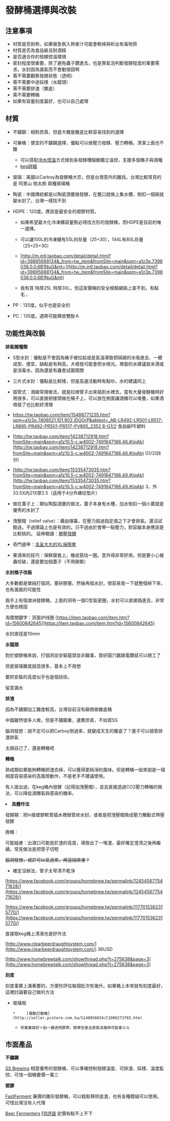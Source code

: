 # 發酵桶選擇與改裝

## 注意事項

*   材質是否耐熱，如果猴急倒入熱麥汁可能會軟掉與析出有毒物質
*   材質是否為食品級且耐酒精
*   是否適合你的發酵控溫環境
*   密封程度很重要，除了避免蟲子鑽進去，也是靠氣泡判斷發酵程度的重要需求。水封因為漏氣而不會動很囧啊
*   需不需要觀察發酵狀態（透明）
*   需不需要中途採樣（水龍頭）
*   需不需要排渣（錐底）
*   需不需要轉桶
*   如果有容量刻度最好，也可以自己處理

## 材質

*   不鏽鋼：相對昂貴，但是大概是錐底比較容易找到的選擇
*   可樂桶：便宜的不鏽鋼選擇，優點可以做壓力發酵、壓力轉桶，清潔上面也不難

    *   可以搭配[冷水控溫](/S5Gjpr2GeqY#:h=DIY冷水浴)方式做到各發酵槽細緻獨立溫控，支援多個桶子與酒種
    *   [keg詳細](keg.md) 

*   玻璃：美國以Carboy為發酵桶大宗，但是台灣意外的難找。台灣比較常見的是 阿里山 桃太郎 兩種玻璃桶
*   陶瓷：中國傳統都是以陶瓷酒甕做發酵，在甕口就做上集水槽，倒扣一個碗就變水封了。台灣一樣找不到
*   HDPE：120度。應該是最安全的塑膠材質。

    *   如果希望最大化冷凍櫃容量勢必得找方形的發酵桶，而HDPE是目前的唯一選擇。

    *   可以讓100L的冷凍櫃有55L的存量（25+30），144L有80L存量（25+25+30）

    *   [http://m.intl.taobao.com/detail/detail.html?id=39895688134&_from=tw_item&fromSite=main&spm=a1z3p.7398038.0.0.6B1NuG&mt=](http://m.intl.taobao.com/detail/detail.html?id=39895688134&_from=tw_item&fromSite=main&spm=a1z3p.7398038.0.0.6B1NuG&mt)
    *   我有買 特厚25L 特厚30L，但這家聲稱的安全檢驗網路上查不到，有點毛...

*   PP：135度。似乎也是安全的
*   PC：135度。遇熱可能釋放雙酚Ａ

## 功能性與改裝

**排氣閥種類**

*   S型水封：優點是不會因為桶子被拉起或是氣溫導致把隔絕的水吸進去、一體成型、便宜，缺點是有夠高，大噴發可能會把水噴光。裡面的水建議放米酒或是消毒水，因為還是有蟲會試圖闖關
*   三片式水封：優點是比較矮，但是高速活動時有點吵。水的建議同上
*   插管式：酒廠常用做法，就是拉根管子出來插到水裡去，當有大量發酵桶時好用很多，可以直接把接頭做在桶子上，可以放在側面讓酒桶可以堆疊，如果酒噴發了也比較好清理

*   [https://tw.taobao.com/item/15488771235.htm?spm=a1z3o.7406521.101.902.iDGOrP&abtest=_AB-LR492-LR501-LR517-LR895-PR492-PR501-PR517-PV895_2352 8-G1/2](https://tw.taobao.com/item/15488771235.htm?spm=a1z3o.7406521.101.902.iDGOrP&abtest=_AB-LR492-LR501-LR517-LR895-PR492-PR501-PR517-PV895_2352) 食品級PE塑料
*   [http://tw.taobao.com/item/14238712918.htm?fromSite=main&spm=a1z10.5-c.w4002-7491647166.46.iKipAb](http://tw.taobao.com/item/14238712918.htm?fromSite=main&spm=a1z10.5-c.w4002-7491647166.46.iKipAb) G1/2(四分)
*   [http://tw.taobao.com/item/15335473035.htm?fromSite=main&spm=a1z10.5-c.w4002-7491647166.49.iKipAb](http://tw.taobao.com/item/15335473035.htm?fromSite=main&spm=a1z10.5-c.w4002-7491647166.49.iKipAb) 3，外33.5X内21X厚2.5（适用于4分外螺纹垫片）

*   做在蓋子上：類似陶製酒甕的做法，蓋子本身有水槽，加水倒扣一個小蓋就是優秀的水封了
*   洩壓閥（relief valve）：藉由彈簧，在壓力超過指定值之下才會排氣。還沒試驗過，不過理論上也是有效的。只不過由於會帶一點壓力，對容器本身應該是比較挑的。 延伸閱讀：[帶壓發酵](帶壓發酵與裝瓶.md) 
*   奇門遁甲：[洺呈大大的XL保險套](https://www.facebook.com/groups/homebrew.tw/permalink/1189685897715383/)
*   果酒來的技巧：保鮮膜套上，橡皮筋估一圈。意外得非常好用，但是要小心被蟲咬破，還是要加個蓋子（不用鎖緊）

**水封桶子改裝**

大多數都是單純打個洞，塞矽膠塞，然後再插水封，很容易晃一下就整個掉下來，也有漏風的可能性

我手上有個澳洲發酵桶，上面的洞有一個O型氣密圈，水封可以直接插進去，非常方便也穩固

淘寶關鍵字：双面护线圈 [https://item.taobao.com/item.htm?id=15600842645](https://item.taobao.com/item.htm?id=15600842645)

水封直徑是10mm

**水龍頭**

對於塑膠桶來說，打個洞並安裝龍頭並非難事，買好圓穴鋸跟電鑽就可以開工了

但是玻璃難度就高很多，基本上不用想

要抓安裝的高度似乎也是個技術。

留意漏水

**排渣**

因為不鏽鋼加工難度較高，台灣目前沒有廠商做錐底桶

中國雖然很多人做，但是不鏽鋼重，運費昂貴，不如買SS

腦洞發想：說不定可以把Carboy倒過來，就變成天生的錐底了？塞子可以插管排渣排氣

太搞自己了，還是轉桶吧

**轉桶**

熟成期如果能夠轉桶把渣去掉，可以獲得更純淨的風味。但是轉桶一般來說是一個相當容易感染的高風險動作，不是老手不建議使用。

有人提出過，在keg桶內發酵（記得加洩壓閥），並且直接透過CO2壓力轉桶的做法，可以降低酒曝氣與感染的機率。
<undefined><li>**具體作法**</li></undefined>

發酵期：把In接塑膠軟管插水裡做管狀水封，或者是把洩壓閥換成壓力觸動式帶壓發酵

換桶：

可能疑慮：出酒口可能低於渣的高度，導致出了一堆渣，最好確定澄清之後再繼續。常見做法是把管子切短

<s>腦洞發想，或許可以反過來，用這招排渣？</s>

*   確定沒辦法，管子太窄清不乾淨

[https://www.facebook.com/groups/homebrew.tw/permalink/1245456775471628/](https://www.facebook.com/groups/homebrew.tw/permalink/1245456775471628/)

[https://www.facebook.com/groups/homebrew.tw/permalink/1177015362315770/](https://www.facebook.com/groups/homebrew.tw/permalink/1177015362315770/)

直接取keg桶上清液也是好作法

[http://www.clearbeerdraughtsystem.com/](http://www.clearbeerdraughtsystem.com/) 36USD

[http://www.homebrewtalk.com/showthread.php?t=275638&page=3](http://www.homebrewtalk.com/showthread.php?t=275638&page=3)

**刻度**

刻度事實上滿重要的，方便你評估每個批次有幾升。如果桶上本來就有刻度最好，這裡討論要自己做的方法

*   玻璃瓶

        *     [電動打磨機](http://seller.pcstore.com.tw/S148856034/C1006273765.htm)
    *     奇異筆寫好＋貼一層透明膠帶，簡單但拿去蒸氣消毒時可能會ＧＧ

## 市面產品

**不鏽鋼**

[SS Brewing](http://www.ssbrewtech.com/) 相當優秀的發酵桶，可以準確控制發酵溫度、可排渣、採樣、溫度監控，可惜一個桶要價一萬三

**塑膠**

[FastFerment](http://www.fastbrewing.com/products/fastferment) 廉價的錐形發酵桶，可以輕鬆移除底渣，也有各種模組可以使用。可惜台灣沒有人代理

[Beer Fermenters](https://www.kickstarter.com/projects/1680314083/conical-fermenters-for-home-brewing) [FB評語](https://www.facebook.com/groups/homebrew.tw/permalink/1238936099457029/) 定價有點不上不下